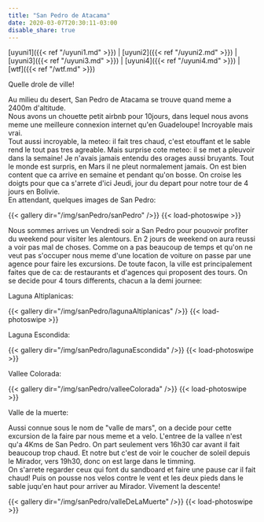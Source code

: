 ```yaml
---
title: "San Pedro de Atacama"
date: 2020-03-07T20:30:11-03:00
disable_share: true
---
```


[uyuni1]({{< ref "/uyuni1.md" >}}) |
[uyuni2]({{< ref "/uyuni2.md" >}}) |
[uyuni3]({{< ref "/uyuni3.md" >}}) |
[uyuni4]({{< ref "/uyuni4.md" >}}) |
[wtf]({{< ref "/wtf.md" >}})

Quelle drole de ville! 

Au milieu du desert, San Pedro de Atacama se trouve quand meme a 2400m d'altitude.  
Nous avons un chouette petit airbnb pour 10jours, dans lequel nous avons meme une meilleure connexion internet qu'en Guadeloupe! Incroyable mais vrai.  
Tout aussi incroyable, la meteo: il fait tres chaud, c'est etouffant et le sable rend le tout pas tres agreable. Mais surprise cote meteo: il se met a pleuvoir dans la semaine! 
Je n'avais jamais entendu des orages aussi bruyants. Tout le monde est surpris, en Mars il ne pleut normalement jamais. 
On est bien content que ca arrive en semaine et pendant qu'on bosse. On croise les doigts pour que ca s'arrete d'ici Jeudi, jour du depart pour notre tour de 4 jours en Bolivie.  
En attendant, quelques images de San Pedro:


{{< gallery dir="/img/sanPedro/sanPedro" />}} {{< load-photoswipe >}}

Nous sommes arrives un Vendredi soir a San Pedro pour pouovoir profiter du weekend pour visiter les alentours.
En 2 jours de weekend on aura reussi a voir pas mal de choses. Comme on a pas beaucoup de temps et qu'on ne veut pas s'occuper nous meme d'une location de voiture on passe par une agence pour faire les excursions. De toute facon, la ville est principalement faites que de ca: de restaurants et d'agences qui proposent des tours.
On se decide pour 4 tours differents, chacun a la demi journee:

Laguna Altiplanicas:

{{< gallery dir="/img/sanPedro/lagunaAltiplanicas" />}} {{< load-photoswipe >}}

Laguna Escondida:

{{< gallery dir="/img/sanPedro/lagunaEscondida" />}} {{< load-photoswipe >}}

Vallee Colorada:

{{< gallery dir="/img/sanPedro/valleeColorada" />}} {{< load-photoswipe >}}

Valle de la muerte:

Aussi connue sous le nom de "valle de mars", on a decide pour cette excursion de la faire par nous meme et a velo. L'entree de la vallee n'est qu'a 4Kms de San Pedro.
On part seulement vers 16h30 car avant il fait beaucoup trop chaud. Et notre but c'est de voir le coucher de soleil depuis le Mirador, vers 19h30, donc on est large dans le timming.  
On s'arrete regarder ceux qui font du sandboard et faire une pause car il fait chaud!
Puis on pousse nos velos contre le vent et les deux pieds dans le sable juqu'en haut pour arriver au Mirador. Vivement la descente!

{{< gallery dir="/img/sanPedro/valleDeLaMuerte" />}} {{< load-photoswipe >}}
